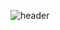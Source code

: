 
![header](https://capsule-render.vercel.app/api?type=Waving&color=000000&height=200&section=header&text=SoftyChoo&fontColor=ffffff&fontSize=70&animation=fadeIn&fontAlignY=40&desc=AndroidDeveloper&fontAlign=75&descAlign=75)
<!--
**SoftyChoo/SoftyChoo** is a ✨ _special_ ✨ repository because its `README.md` (this file) appears on your GitHub profile.

Here are some ideas to get you started:

- 🔭 I’m currently working on ...
- 🌱 I’m currently learning ...
- 👯 I’m looking to collaborate on ...
- 🤔 I’m looking for help with ...
- 💬 Ask me about ...
- 📫 How to reach me: ...
- 😄 Pronouns: ...
- ⚡ Fun fact: ...
-->
